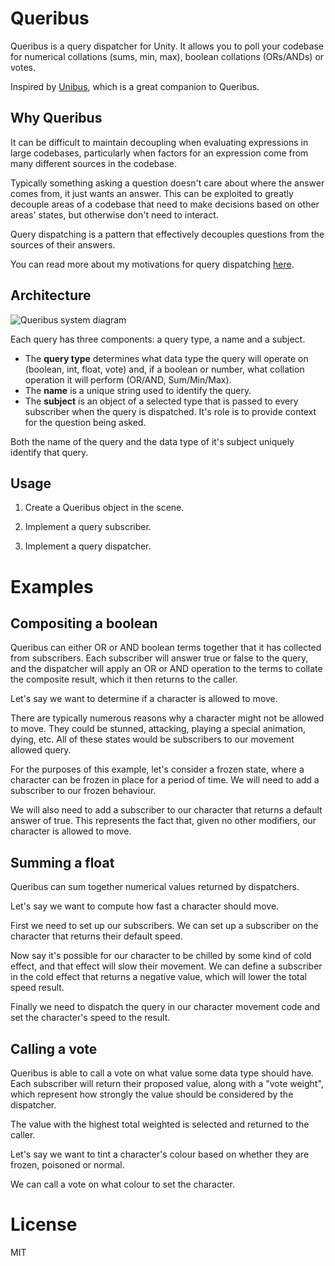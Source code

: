# Queribus
Queribus is a query dispatcher for Unity. It allows you to poll your codebase for numerical collations (sums, min, max), boolean collations (ORs/ANDs) or votes.

Inspired by [Unibus](https://github.com/mattak/Unibus), which is a great companion to Queribus.

## Why Queribus
It can be difficult to maintain decoupling when evaluating expressions in large codebases, particularly when factors for an expression come from many different sources in the codebase.

Typically something asking a question doesn't care about where the answer comes from, it just wants an answer. This can be exploited to greatly decouple areas of a codebase that need to make decisions based on other areas' states, but otherwise don't need to interact.

Query dispatching is a pattern that effectively decouples questions from the sources of their answers.

You can read more about my motivations for query dispatching [here](https://moltenmetalgames.wordpress.com/2018/02/09/critting-with-query-dispatchers/).

## Architecture
![Queribus system diagram](https://moltenmetalgames.files.wordpress.com/2018/02/querydispatcher-1.png)

Each query has three components: a query type, a name and a subject.

- The **query type** determines what data type the query will operate on (boolean, int, float, vote) and, if a boolean or number, what collation operation it will perform (OR/AND, Sum/Min/Max).
- The **name** is a unique string used to identify the query.
- The **subject** is an object of a selected type that is passed to every subscriber when the query is dispatched. It's role is to provide context for the question being asked.

Both the name of the query and the data type of it's subject uniquely identify that query.

## Usage
1. Create a Queribus object in the scene.

2. Implement a query subscriber.

3. Implement a query dispatcher.

# Examples

## Compositing a boolean
Queribus can either OR or AND boolean terms together that it has collected from subscribers. Each subscriber will answer true or false to the query, and the dispatcher will apply an OR or AND operation to the terms to collate the composite result, which it then returns to the caller. 

Let's say we want to determine if a character is allowed to move.

There are typically numerous reasons why a character might not be allowed to move. They could be stunned, attacking, playing a special animation, dying, etc. All of these states would be subscribers to our movement allowed query.

For the purposes of this example, let's consider a frozen state, where a character can be frozen in place for a period of time. We will need to add a subscriber to our frozen behaviour.

We will also need to add a subscriber to our character that returns a default answer of true. This represents the fact that, given no other modifiers, our character is allowed to move.

## Summing a float
Queribus can sum together numerical values returned by dispatchers.

Let's say we want to compute how fast a character should move. 

First we need to set up our subscribers. We can set up a subscriber on the character that returns their default speed.

Now say it's possible for our character to be chilled by some kind of cold effect, and that effect will slow their movement. We can define a subscriber in the cold effect that returns a negative value, which will lower the total speed result.

Finally we need to dispatch the query in our character movement code and set the character's speed to the result.

## Calling a vote
Queribus is able to call a vote on what value some data type should have. Each subscriber will return their proposed value, along with a "vote weight", which represent how strongly the value should be considered by the dispatcher.

The value with the highest total weighted is selected and returned to the caller.

Let's say we want to tint a character's colour based on whether they are frozen, poisoned or normal.

We can call a vote on what colour to set the character.

# License
MIT
